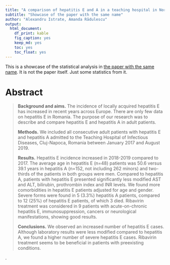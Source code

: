 ```yaml
---
title: "A comparison of hepatitis E and A in a teaching hospital in Northwestern Romania Acute hepatitis E – a mild disease?"
subtitle: "Showcase of the paper with the same name"
author: "Alexandru Istrate, Amanda Rădulescu"
output:
  html_document: 
    df_print: kable
    fig_caption: yes
    keep_md: yes
    toc: yes
    toc_float: yes
---
```


This is a showcase of the statistical analysis in [the paper with the same name](https://medpharmareports.com/index.php/mpr/article/view/1487). It is not the paper itself. Just some statistics from it.

# Abstract

>**Background and aims.** The incidence of locally acquired hepatitis E has increased in recent years across Europe. There are only few data on hepatitis E in Romania. The purpose of our research was to describe and compare hepatitis E and hepatitis A in adult patients.
>
>**Methods.** We included all consecutive adult patients with hepatitis E and hepatitis A admitted to the Teaching Hospital of Infectious Diseases, Cluj-Napoca, Romania between January 2017 and August 2019.
>
>**Results.** Hepatitis E incidence increased in 2018-2019 compared to 2017. The average age in hepatitis E (n=48) patients was 50.6 versus 39.1 years in hepatitis A (n=152, not including 262 minors) and two-thirds of the patients in both groups were men. Compared to hepatitis A, patients with hepatitis E presented significantly less modified AST and ALT, bilirubin, prothrombin index and INR levels. We found more comorbidities in hepatitis E patients adjusted for age and gender. Severe forms were found in 5 (3.3%) hepatitis A patients, compared to 12 (25%) of hepatitis E patients, of which 3 died. Ribavirin treatment was considered in 9 patients with acute-on-chronic hepatitis E, immunosuppression, cancers or neurological manifestations, showing good results.
>
>**Conclusions.** We observed an increased number of hepatitis E cases. Although laboratory results were less modified compared to hepatitis A, we found a higher number of severe hepatitis E cases. Ribavirin treatment seems to be beneficial in patients with preexisting conditions.


.
